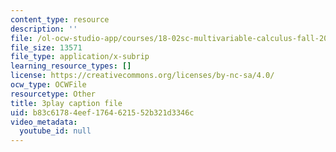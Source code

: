 ```yaml
---
content_type: resource
description: ''
file: /ol-ocw-studio-app/courses/18-02sc-multivariable-calculus-fall-2010/b83c61784eef1764621552b321d3346c_KXof0q88xbg.srt
file_size: 13571
file_type: application/x-subrip
learning_resource_types: []
license: https://creativecommons.org/licenses/by-nc-sa/4.0/
ocw_type: OCWFile
resourcetype: Other
title: 3play caption file
uid: b83c6178-4eef-1764-6215-52b321d3346c
video_metadata:
  youtube_id: null
---
```

